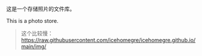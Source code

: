 这是一个存储照片的文件库。

This is a photo store.

> 这个比较慢：https://raw.githubusercontent.com/icehomegre/icehomegre.github.io/main/img/
